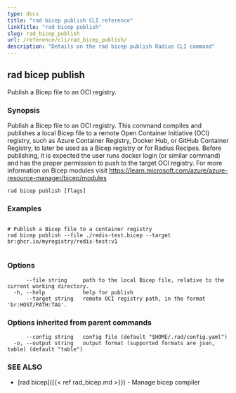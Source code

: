 ```yaml
---
type: docs
title: "rad bicep publish CLI reference"
linkTitle: "rad bicep publish"
slug: rad_bicep_publish
url: /reference/cli/rad_bicep_publish/
description: "Details on the rad bicep publish Radius CLI command"
---
```

## rad bicep publish

Publish a Bicep file to an OCI registry.

### Synopsis

Publish a Bicep file to an OCI registry.
This command compiles and publishes a local Bicep file to a remote Open Container Initiative (OCI) registry, such as Azure Container Registry, Docker Hub, or GitHub Container Registry, to later be used as a Bicep registry or for Radius Recipes.
Before publishing, it is expected the user runs docker login (or similar command) and has the proper permission to push to the target OCI registry.
For more information on Bicep modules visit https://learn.microsoft.com/azure/azure-resource-manager/bicep/modules
		

```
rad bicep publish [flags]
```

### Examples

```

# Publish a Bicep file to a container registry
rad bicep publish --file ./redis-test.bicep --target br:ghcr.io/myregistry/redis-test:v1
		
```

### Options

```
      --file string     path to the local Bicep file, relative to the current working directory.
  -h, --help            help for publish
      --target string   remote OCI registry path, in the format 'br:HOST/PATH:TAG'.
```

### Options inherited from parent commands

```
      --config string   config file (default "$HOME/.rad/config.yaml")
  -o, --output string   output format (supported formats are json, table) (default "table")
```

### SEE ALSO

* [rad bicep]({{< ref rad_bicep.md >}})	 - Manage bicep compiler

